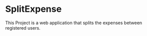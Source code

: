 # SplitExpense
This Project is a web application that splits the expenses between registered users.
